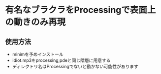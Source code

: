 # 有名なブラクラをProcessingで表面上の動きのみ再現
## 使用方法 
- minimを予めインストール
- idiot.mp3をprocessing,pdeと同じ階層に用意する
- ディレクトリ名はProcessingでないと動かない可能性があります